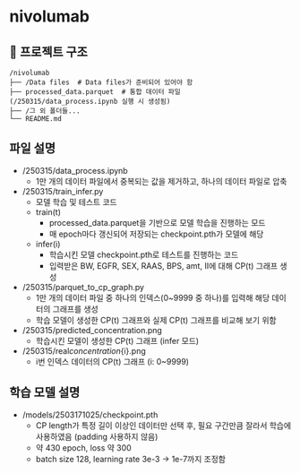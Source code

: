 # nivolumab

## 📂 프로젝트 구조

```
/nivolumab
├── /Data files  # Data files가 준비되어 있어야 함
├── processed_data.parquet  # 통합 데이터 파일 (/250315/data_process.ipynb 실행 시 생성됨)
├── /그 외 폴더들...
└── README.md
```

## 파일 설명

- /250315/data_process.ipynb
  - 1만 개의 데이터 파일에서 중복되는 값을 제거하고, 하나의 데이터 파일로 압축
- /250315/train_infer.py
  - 모델 학습 및 테스트 코드
  - train(t)
    - processed_data.parquet을 기반으로 모델 학습을 진행하는 모드
    - 매 epoch마다 갱신되어 저장되는 checkpoint.pth가 모델에 해당
  - infer(i)
    - 학습시킨 모델 checkpoint.pth로 테스트를 진행하는 코드
    - 입력받은 BW, EGFR, SEX, RAAS, BPS, amt, II에 대해 CP(t) 그래프 생성
- /250315/parquet_to_cp_graph.py
  - 1만 개의 데이터 파일 중 하나의 인덱스(0~9999 중 하나)를 입력해 해당 데이터의 그래프를 생성
  - 학습 모델이 생성한 CP(t) 그래프와 실제 CP(t) 그래프를 비교해 보기 위함
- /250315/predicted_concentration.png
  - 학습시킨 모델이 생성한 CP(t) 그래프 (infer 모드)
- /250315/real*concentration*{i}.png
  - i번 인덱스 데이터의 CP(t) 그래프 (i: 0~9999)

## 학습 모델 설명

- /models/2503171025/checkpoint.pth
  - CP length가 특정 길이 이상인 데이터만 선택 후, 필요 구간만큼 잘라서 학습에 사용하였음 (padding 사용하지 않음)
  - 약 430 epoch, loss 약 300
  - batch size 128, learning rate 3e-3 → 1e-7까지 조정함
